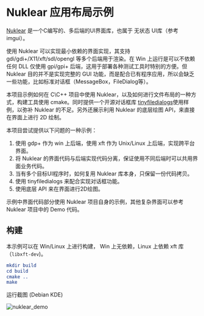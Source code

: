 Nuklear 应用布局示例
=====================

[Nuklear](https://github.com/vurtun/nuklear) 是一个C编写的、多后端的UI界面库，也属于 无状态 UI库（参考 imgui）。

使用 Nuklear 可以实现最小依赖的界面实现，其支持 gdi/gdi+/X11/xft/sdl/opengl 等多个后端用于渲染。在 Win 上运行是可以不依赖任何 DLL 仅使用 gpi/gpi+ 后端，这用于部署各种测试工具时特别的方便。但 Nuklear 目的并不是实现完整的 GUI 功能，而是配合已有程序应用，所以会缺乏一些功能，比如标准对话框（MessageBox，FileDialog等）。

本项目示例如何在 C\C++ 项目中使用 Nuklear，以及如何进行文件布局的一种方式，构建工具使用 cmake。同时提供一个开源对话框库 [tinyfiledialogs](https://sourceforge.net/projects/tinyfiledialogs/)使用样例，以弥补 Nuklear 的不足。另外还展示利用 Nuklear 的底层绘图 API，来直接在界面上进行 2D 绘制。

本项目尝试提供以下问题的一种示例：

1. 使用 gdp+ 作为 win 上后端，使用 xft 作为 Unix/Linux 上后端，实现跨平台界面。
2. 将 Nuklear 的界面代码与后端实现代码分离，保证使用不同后端时可以共用界面业务代码。
3. 当有多个目标UI程序时，如何复用 Nuklear 库本身，只保留一份代码拷贝。
4. 使用 tinyfiledialogs 来配合实现对话框功能。
5. 使用底层 API 来在界面进行2D绘图。

示例中界面代码部分使用 Nuklear 项目自身的示例，其他复杂界面可以参考 Nuklear 项目中的 Demo 代码。

## 构建
本示例可以在 Win/Linux 上进行构建， Win 上无依赖，Linux 上依赖 xft 库（`libxft-dev`)。

```cmake
mkdir build
cd build
cmake ..
make
```
运行截图 (Debian KDE)

![nuklear_demo](https://raw.githubusercontent.com/tisyang/nuklear_demo/master/nuklear_demo.gif)
